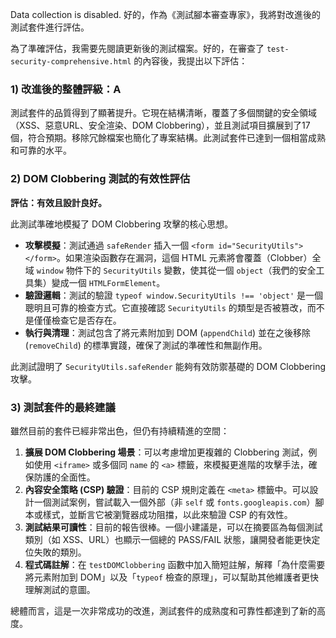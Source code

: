 Data collection is disabled.
好的，作為《測試腳本審查專家》，我將對改進後的測試套件進行評估。

為了準確評估，我需要先閱讀更新後的測試檔案。好的，在審查了 `test-security-comprehensive.html` 的內容後，我提出以下評估：

### 1) 改進後的整體評級：A

測試套件的品質得到了顯著提升。它現在結構清晰，覆蓋了多個關鍵的安全領域（XSS、惡意URL、安全渲染、DOM Clobbering），並且測試項目擴展到了17個，符合預期。移除冗餘檔案也簡化了專案結構。此測試套件已達到一個相當成熟和可靠的水平。

### 2) DOM Clobbering 測試的有效性評估

**評估：有效且設計良好。**

此測試準確地模擬了 DOM Clobbering 攻擊的核心思想。

*   **攻擊模擬**：測試通過 `safeRender` 插入一個 `<form id="SecurityUtils"></form>`。如果渲染函數存在漏洞，這個 HTML 元素將會覆蓋（Clobber）全域 `window` 物件下的 `SecurityUtils` 變數，使其從一個 `object`（我們的安全工具集）變成一個 `HTMLFormElement`。
*   **驗證邏輯**：測試的驗證 `typeof window.SecurityUtils !== 'object'` 是一個聰明且可靠的檢查方式。它直接確認 `SecurityUtils` 的類型是否被篡改，而不是僅僅檢查它是否存在。
*   **執行與清理**：測試包含了將元素附加到 DOM (`appendChild`) 並在之後移除 (`removeChild`) 的標準實踐，確保了測試的準確性和無副作用。

此測試證明了 `SecurityUtils.safeRender` 能夠有效防禦基礎的 DOM Clobbering 攻擊。

### 3) 測試套件的最終建議

雖然目前的套件已經非常出色，但仍有持續精進的空間：

1.  **擴展 DOM Clobbering 場景**：可以考慮增加更複雜的 Clobbering 測試，例如使用 `<iframe>` 或多個同 `name` 的 `<a>` 標籤，來模擬更進階的攻擊手法，確保防護的全面性。
2.  **內容安全策略 (CSP) 驗證**：目前的 CSP 規則定義在 `<meta>` 標籤中。可以設計一個測試案例，嘗試載入一個外部（非 `self` 或 `fonts.googleapis.com`）腳本或樣式，並斷言它被瀏覽器成功阻擋，以此來驗證 CSP 的有效性。
3.  **測試結果可讀性**：目前的報告很棒。一個小建議是，可以在摘要區為每個測試類別（如 XSS、URL）也顯示一個總的 PASS/FAIL 狀態，讓開發者能更快定位失敗的類別。
4.  **程式碼註解**：在 `testDOMClobbering` 函數中加入簡短註解，解釋「為什麼需要將元素附加到 DOM」以及「`typeof` 檢查的原理」，可以幫助其他維護者更快理解測試的意圖。

總體而言，這是一次非常成功的改進，測試套件的成熟度和可靠性都達到了新的高度。
